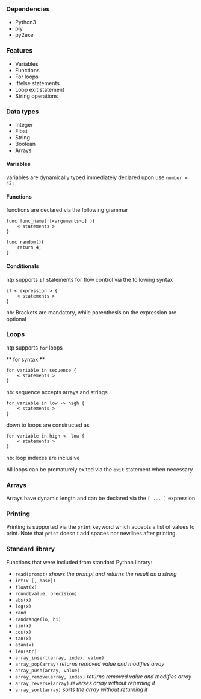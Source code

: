 ### Dependencies ###

* Python3
* ply
* py2exe

### Features ###
* Variables
* Functions
* For loops
* If/else statements
* Loop exit statement
* String operations

### Data types ###
* Integer
* Float
* String
* Boolean
* Arrays

#### Variables ####

variables are dynamically typed immediately declared upon use `number = 42;`

#### Functions ####

functions are declared via the following grammar

    func func_name( [<arguments>,] ){
        < statements >
    }

    func random(){
        return 4;
    }

#### Conditionals ####

ntp supports `if` statements for flow control via the following syntax

    if < expression > {
        < statements >
    }

nb: Brackets are mandatory, while parenthesis on the expression are optional


### Loops ###

ntp supports `for` loops

** for syntax **

    for variable in sequence {
        < statements >
    }

nb: sequence accepts arrays and strings

    for variable in low -> high {
        < statements >
    }
    
down to loops are constructed as

    for variable in high <- low {
        < statements >
    }

nb: loop indexes are inclusive


All loops can be prematurely exited via the `exit` statement when necessary


### Arrays ###

Arrays have dynamic length and can be declared via the  `[ ... ]` expression


### Printing ###

Printing is supported via the `print` keyword which accepts a list of values to print. Note that `print` doesn't
add spaces nor newlines after printing.


### Standard library ###

Functions that were included from standard Python library:

* `read(prompt)` *shows the prompt and returns the result as a string*
* `int(x [, base])` 
* `float(x)`
* `round(value, precision)`
* `abs(x)`
* `log(x)`
* `rand`
* `randrange(lo, hi)`
* `sin(x)`
* `cos(x)`
* `tan(x)`
* `atan(x)`
* `len(str)`
* `array_insert(array, index, value)`
* `array_pop(array)` *returns removed value and modifies array*
* `array_push(array, value)`
* `array_remove(array, index)` *returns removed value and modifies array*
* `array_reverse(array)` *reverses array without returning it*
* `array_sort(array)` *sorts the array without returning it*

